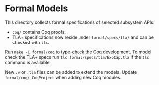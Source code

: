 # Formal Models

This directory collects formal specifications of selected subsystem APIs.

- `coq/` contains Coq proofs.
- TLA+ specifications now reside under `formal/specs/tla/` and can be
  checked with `tlc`.

Run `make -C formal/coq` to type-check the Coq development. To model
check the TLA+ specs run `tlc formal/specs/tla/ExoCap.tla` if the `tlc`
command is available.

New `.v` or `.tla` files can be added to extend the models. Update
`formal/coq/_CoqProject` when adding new Coq modules.
